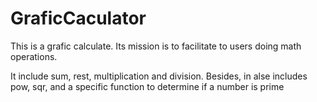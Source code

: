 # GraficCaculator

This is a grafic calculate. Its mission is to facilitate to users doing math operations.

It include sum, rest, multiplication and division. Besides, in alse includes pow, sqr, and a specific function to determine if a number is prime
